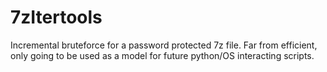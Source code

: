 # 7zItertools
Incremental bruteforce for a password protected 7z file. Far from efficient, only going to be used as a model for future python/OS interacting scripts.
